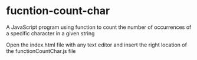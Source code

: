 # fucntion-count-char
A JavaScript program using function to count the number of occurrences  of a specific character in a given string

Open the index.html file with any text editor and insert the right location of the functionCountChar.js file
